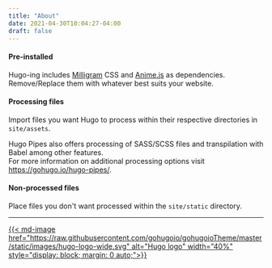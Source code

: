 ```yaml
---
title: "About"
date: 2021-04-30T10:04:27-04:00
draft: false
---
```


#### Pre-installed
Hugo-ing includes [Milligram](https://milligram.io/) CSS and [Anime.js](https://animejs.com/) as dependencies. Remove/Replace them with whatever best suits your website.

#### Processing files
Import files you want Hugo to process within their respective directories in `site/assets`.

Hugo Pipes also offers processing of SASS/SCSS files and transpilation with Babel among other features.  
For more information on additional processing options visit <https://gohugo.io/hugo-pipes/>.

#### Non-processed files
Place files you don't want processed within the `site/static` directory.

---

[{{< md-image href="https://raw.githubusercontent.com/gohugoio/gohugoioTheme/master/static/images/hugo-logo-wide.svg" alt="Hugo logo" width="40%" style="display: block; margin: 0 auto;">}}](https://gohugo.io/)
